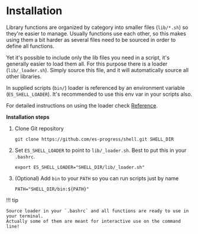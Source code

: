 # Installation

Library functions are organized by category into smaller files (`lib/*.sh`) so they're easier to manage.
Usually functions use each other, so this makes using them a bit harder as several files need to be sourced in order to define all functions.

Yet it's possible to include only the lib files you need in a script, it's generally easier to load them all.
For this purpose there is a loader (`lib/_loader.sh`). Simply source this file, and it will automatically source all other libraries.

In supplied scripts (`bin/`) loader is referenced by an environment variable (`ES_SHELL_LOADER`).
It's recommended to use this env var in your scripts also.

For detailed instructions on using the loader check [Reference](lib/_loader.md).

**Installation steps**

1. Clone Git repository
    ```
    git clone https://github.com/es-progress/shell.git SHELL_DIR
    ```
1. Set `ES_SHELL_LOADER` to point to `lib/_loader.sh`. Best to put this in your `.bashrc`.
    ```
    export ES_SHELL_LOADER="SHELL_DIR/lib/_loader.sh"
    ```
1. (Optional) Add `bin` to your `PATH` so you can run scripts just by name
    ```
    PATH="SHELL_DIR/bin:${PATH}"
    ```

!!! tip

    Source loader in your `.bashrc` and all functions are ready to use in your terminal.
    Actually some of them are meant for interactive use on the command line!
